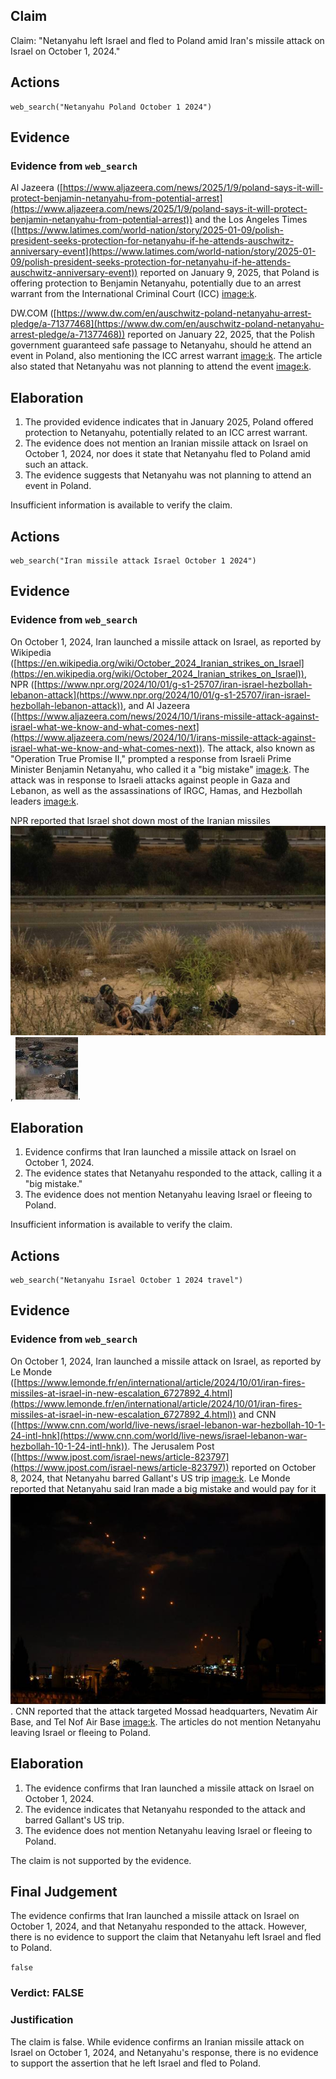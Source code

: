 ## Claim
Claim: "Netanyahu left Israel and fled to Poland amid Iran's missile attack on Israel on October 1, 2024."

## Actions
```
web_search("Netanyahu Poland October 1 2024")
```

## Evidence
### Evidence from `web_search`
Al Jazeera ([https://www.aljazeera.com/news/2025/1/9/poland-says-it-will-protect-benjamin-netanyahu-from-potential-arrest](https://www.aljazeera.com/news/2025/1/9/poland-says-it-will-protect-benjamin-netanyahu-from-potential-arrest)) and the Los Angeles Times ([https://www.latimes.com/world-nation/story/2025-01-09/polish-president-seeks-protection-for-netanyahu-if-he-attends-auschwitz-anniversary-event](https://www.latimes.com/world-nation/story/2025-01-09/polish-president-seeks-protection-for-netanyahu-if-he-attends-auschwitz-anniversary-event)) reported on January 9, 2025, that Poland is offering protection to Benjamin Netanyahu, potentially due to an arrest warrant from the International Criminal Court (ICC) <image:k>.

DW.COM ([https://www.dw.com/en/auschwitz-poland-netanyahu-arrest-pledge/a-71377468](https://www.dw.com/en/auschwitz-poland-netanyahu-arrest-pledge/a-71377468)) reported on January 22, 2025, that the Polish government guaranteed safe passage to Netanyahu, should he attend an event in Poland, also mentioning the ICC arrest warrant <image:k>. The article also stated that Netanyahu was not planning to attend the event <image:k>.


## Elaboration
1.  The provided evidence indicates that in January 2025, Poland offered protection to Netanyahu, potentially related to an ICC arrest warrant.
2.  The evidence does not mention an Iranian missile attack on Israel on October 1, 2024, nor does it state that Netanyahu fled to Poland amid such an attack.
3.  The evidence suggests that Netanyahu was not planning to attend an event in Poland.

Insufficient information is available to verify the claim.


## Actions
```
web_search("Iran missile attack Israel October 1 2024")
```

## Evidence
### Evidence from `web_search`
On October 1, 2024, Iran launched a missile attack on Israel, as reported by Wikipedia ([https://en.wikipedia.org/wiki/October_2024_Iranian_strikes_on_Israel](https://en.wikipedia.org/wiki/October_2024_Iranian_strikes_on_Israel)), NPR ([https://www.npr.org/2024/10/01/g-s1-25707/iran-israel-hezbollah-lebanon-attack](https://www.npr.org/2024/10/01/g-s1-25707/iran-israel-hezbollah-lebanon-attack)), and Al Jazeera ([https://www.aljazeera.com/news/2024/10/1/irans-missile-attack-against-israel-what-we-know-and-what-comes-next](https://www.aljazeera.com/news/2024/10/1/irans-missile-attack-against-israel-what-we-know-and-what-comes-next)). The attack, also known as "Operation True Promise II," prompted a response from Israeli Prime Minister Benjamin Netanyahu, who called it a "big mistake" <image:k>. The attack was in response to Israeli attacks against people in Gaza and Lebanon, as well as the assassinations of IRGC, Hamas, and Hezbollah leaders <image:k>.

NPR reported that Israel shot down most of the Iranian missiles ![image 281](media/2025-07-18_13-37-1752845855-334464.jpg), ![image 282](media/2025-07-18_13-37-1752845855-506528.jpg).


## Elaboration
1.  Evidence confirms that Iran launched a missile attack on Israel on October 1, 2024.
2.  The evidence states that Netanyahu responded to the attack, calling it a "big mistake."
3.  The evidence does not mention Netanyahu leaving Israel or fleeing to Poland.

Insufficient information is available to verify the claim.


## Actions
```
web_search("Netanyahu Israel October 1 2024 travel")
```

## Evidence
### Evidence from `web_search`
On October 1, 2024, Iran launched a missile attack on Israel, as reported by Le Monde ([https://www.lemonde.fr/en/international/article/2024/10/01/iran-fires-missiles-at-israel-in-new-escalation_6727892_4.html](https://www.lemonde.fr/en/international/article/2024/10/01/iran-fires-missiles-at-israel-in-new-escalation_6727892_4.html)) and CNN ([https://www.cnn.com/world/live-news/israel-lebanon-war-hezbollah-10-1-24-intl-hnk](https://www.cnn.com/world/live-news/israel-lebanon-war-hezbollah-10-1-24-intl-hnk)). The Jerusalem Post ([https://www.jpost.com/israel-news/article-823797](https://www.jpost.com/israel-news/article-823797)) reported on October 8, 2024, that Netanyahu barred Gallant's US trip <image:k>. Le Monde reported that Netanyahu said Iran made a big mistake and would pay for it ![image 10630](media/2025-08-30_07-25-1756538716-021543.jpg). CNN reported that the attack targeted Mossad headquarters, Nevatim Air Base, and Tel Nof Air Base <image:k>. The articles do not mention Netanyahu leaving Israel or fleeing to Poland.


## Elaboration
1.  The evidence confirms that Iran launched a missile attack on Israel on October 1, 2024.
2.  The evidence indicates that Netanyahu responded to the attack and barred Gallant's US trip.
3.  The evidence does not mention Netanyahu leaving Israel or fleeing to Poland.

The claim is not supported by the evidence.


## Final Judgement
The evidence confirms that Iran launched a missile attack on Israel on October 1, 2024, and that Netanyahu responded to the attack. However, there is no evidence to support the claim that Netanyahu left Israel and fled to Poland.

`false`

### Verdict: FALSE

### Justification
The claim is false. While evidence confirms an Iranian missile attack on Israel on October 1, 2024, and Netanyahu's response, there is no evidence to support the assertion that he left Israel and fled to Poland.
